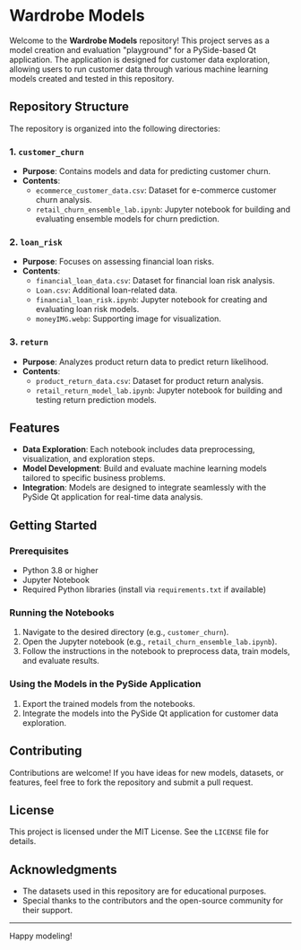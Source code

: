# Wardrobe Models

Welcome to the **Wardrobe Models** repository! This project serves as a model creation and evaluation "playground" for a PySide-based Qt application. The application is designed for customer data exploration, allowing users to run customer data through various machine learning models created and tested in this repository.

## Repository Structure

The repository is organized into the following directories:

### 1. `customer_churn`
- **Purpose**: Contains models and data for predicting customer churn.
- **Contents**:
  - `ecommerce_customer_data.csv`: Dataset for e-commerce customer churn analysis.
  - `retail_churn_ensemble_lab.ipynb`: Jupyter notebook for building and evaluating ensemble models for churn prediction.

### 2. `loan_risk`
- **Purpose**: Focuses on assessing financial loan risks.
- **Contents**:
  - `financial_loan_data.csv`: Dataset for financial loan risk analysis.
  - `Loan.csv`: Additional loan-related data.
  - `financial_loan_risk.ipynb`: Jupyter notebook for creating and evaluating loan risk models.
  - `moneyIMG.webp`: Supporting image for visualization.

### 3. `return`
- **Purpose**: Analyzes product return data to predict return likelihood.
- **Contents**:
  - `product_return_data.csv`: Dataset for product return analysis.
  - `retail_return_model_lab.ipynb`: Jupyter notebook for building and testing return prediction models.

## Features

- **Data Exploration**: Each notebook includes data preprocessing, visualization, and exploration steps.
- **Model Development**: Build and evaluate machine learning models tailored to specific business problems.
- **Integration**: Models are designed to integrate seamlessly with the PySide Qt application for real-time data analysis.

## Getting Started

### Prerequisites
- Python 3.8 or higher
- Jupyter Notebook
- Required Python libraries (install via `requirements.txt` if available)

### Running the Notebooks
1. Navigate to the desired directory (e.g., `customer_churn`).
2. Open the Jupyter notebook (e.g., `retail_churn_ensemble_lab.ipynb`).
3. Follow the instructions in the notebook to preprocess data, train models, and evaluate results.

### Using the Models in the PySide Application
1. Export the trained models from the notebooks.
2. Integrate the models into the PySide Qt application for customer data exploration.

## Contributing

Contributions are welcome! If you have ideas for new models, datasets, or features, feel free to fork the repository and submit a pull request.

## License

This project is licensed under the MIT License. See the `LICENSE` file for details.

## Acknowledgments

- The datasets used in this repository are for educational purposes.
- Special thanks to the contributors and the open-source community for their support.

---

Happy modeling!
